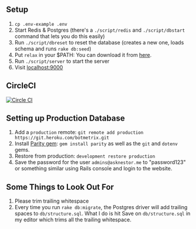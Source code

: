 ## Setup

1. `cp .env-example .env`
2. Start Redis & Postgres (there's a `./script/redis` and
   `./script/dbstart` command that lets you do this easily)
3. Run `./script/dbreset` to reset the database (creates a new one,
   loads schema and runs `rake db:seed`)
4. Put `relax` in your $PATH: You can download it from
   [here](https://dl.equinox.io/zerobotlabs/relax/beta).
5. Run `./script/server` to start the server
6. Visit [localhost:9000](http://localhost:9000)

## CircleCI

[![Circle CI](https://circleci.com/gh/zerobotlabs/bot_metrics.svg?style=svg&circle-token=363a196aec860f76e2ab58360a13f0621d043b9e)](https://circleci.com/gh/zerobotlabs/bot_metrics)

## Setting up Production Database

1. Add a `production` remote: `git remote add production https://git.heroku.com/botmetrix.git`
2. Install [Parity gem](https://github.com/thoughtbot/parity): `gem install parity` as well as the `git` and `dotenv` gems.
3. Restore from production: `development restore production`
4. Save the password for the user `admins@asknestor.me` to "password123"
   or something similar using Rails console and login to the website.

## Some Things to Look Out For

1. Please trim trailing whitespace
2. Every time you run `rake db:migrate`, the Postgres driver will add
   trailing spaces to `db/structure.sql`. What I do is hit Save on
`db/structure.sql` in my editor which trims all the trailing whitespace.
